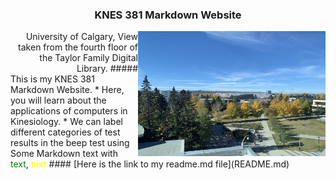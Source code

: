 ### <div align="center"> KNES 381 Markdown Website 

<img align="right" width="300" height="200" src="IMG_8609.JPG">
<div align="right"> University of Calgary, View taken from the fourth floor of the Taylor Family Digital Library.
##### <div align="left"> This is my KNES 381 Markdown Website.
* Here, you will learn about the applications of computers in Kinesiology. 
* We can label different categories of test results in the beep test using Some Markdown text with <good> <span style="color: green;">text</span>, <average> <span style="color: yellow;">text</span>
#### [Here is the link to my readme.md file](README.md)
